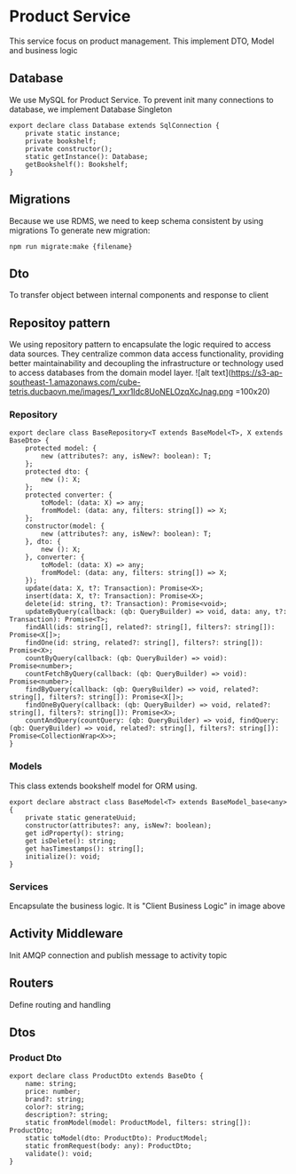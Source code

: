 # Product Service
This service focus on product management. This implement DTO, Model and business logic
## Database
We use MySQL for Product Service. To prevent init many connections to database, we implement Database Singleton
```
export declare class Database extends SqlConnection {
    private static instance;
    private bookshelf;
    private constructor();
    static getInstance(): Database;
    getBookshelf(): Bookshelf;
}
```
## Migrations
Because we use RDMS, we need to keep schema consistent by using migrations
To generate new migration:
```
npm run migrate:make {filename}
```
## Dto
To transfer object between internal components and response to client
## Repositoy pattern
We using repository pattern to encapsulate the logic required to access data sources. They centralize common data access functionality, providing better maintainability and decoupling the infrastructure or technology used to access databases from the domain model layer.
![alt text](https://s3-ap-southeast-1.amazonaws.com/cube-tetris.ducbaovn.me/images/1_xxr1Idc8UoNELOzqXcJnag.png =100x20)
### Repository
```
export declare class BaseRepository<T extends BaseModel<T>, X extends BaseDto> {
    protected model: {
        new (attributes?: any, isNew?: boolean): T;
    };
    protected dto: {
        new (): X;
    };
    protected converter: {
        toModel: (data: X) => any;
        fromModel: (data: any, filters: string[]) => X;
    };
    constructor(model: {
        new (attributes?: any, isNew?: boolean): T;
    }, dto: {
        new (): X;
    }, converter: {
        toModel: (data: X) => any;
        fromModel: (data: any, filters: string[]) => X;
    });
    update(data: X, t?: Transaction): Promise<X>;
    insert(data: X, t?: Transaction): Promise<X>;
    delete(id: string, t?: Transaction): Promise<void>;
    updateByQuery(callback: (qb: QueryBuilder) => void, data: any, t?: Transaction): Promise<T>;
    findAll(ids: string[], related?: string[], filters?: string[]): Promise<X[]>;
    findOne(id: string, related?: string[], filters?: string[]): Promise<X>;
    countByQuery(callback: (qb: QueryBuilder) => void): Promise<number>;
    countFetchByQuery(callback: (qb: QueryBuilder) => void): Promise<number>;
    findByQuery(callback: (qb: QueryBuilder) => void, related?: string[], filters?: string[]): Promise<X[]>;
    findOneByQuery(callback: (qb: QueryBuilder) => void, related?: string[], filters?: string[]): Promise<X>;
    countAndQuery(countQuery: (qb: QueryBuilder) => void, findQuery: (qb: QueryBuilder) => void, related?: string[], filters?: string[]): Promise<CollectionWrap<X>>;
}
```
### Models
This class extends bookshelf model for ORM using.
```
export declare abstract class BaseModel<T> extends BaseModel_base<any> {
    private static generateUuid;
    constructor(attributes?: any, isNew?: boolean);
    get idProperty(): string;
    get isDelete(): string;
    get hasTimestamps(): string[];
    initialize(): void;
}
```
### Services
Encapsulate the business logic. It is "Client Business Logic" in image above
## Activity Middleware
Init AMQP connection and publish message to activity topic
## Routers
Define routing and handling
## Dtos
### Product Dto
```
export declare class ProductDto extends BaseDto {
    name: string;
    price: number;
    brand?: string;
    color?: string;
    description?: string;
    static fromModel(model: ProductModel, filters: string[]): ProductDto;
    static toModel(dto: ProductDto): ProductModel;
    static fromRequest(body: any): ProductDto;
    validate(): void;
}
```
